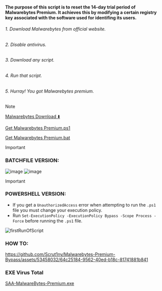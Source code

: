 #### The purpose of this script is to reset the 14-day trial period of Malwarebytes Premium. It achieves this by modifying a certain registry key associated with the software used for identifing its users.

###### 1. Download Malwarebytes from official website.
###### 2. Disable antivirus.
###### 3. Download any script.
###### 4. Run that script.
###### 5. Hurray! You got Malwarebytes premium.

> [!NOTE]
> [Malwarebytes Download ⬇️](https://www.malwarebytes.com/mwb-download/thankyou)
> 
> <!--[Get Malwarebytes Premium.exe](https://github.com/Scrut1ny/Malwarebytes-Premium-Bypass/blob/main/SAA%20MalwareBytes%20Premium.exe)-->
> 
> [Get Malwarebytes Premium.ps1](https://github.com/Scrut1ny/Malwarebytes-Premium-Bypass/blob/main/Malwarebytes-Premium-Reset.ps1)
> 
> [Get Malwarebytes Premium.bat](https://github.com/Scrut1ny/Malwarebytes-Premium-Bypass/blob/main/Malwarebytes-Premium-Reset.bat)

> [!important]
> ### BATCHFILE VERSION:
> ![image](https://github.com/Scrut1ny/Malwarebytes-Premium-Reset/assets/53458032/9a100c9c-de8e-41cf-9644-9492dbffbc00)
> ![image](https://github.com/Scrut1ny/Malwarebytes-Premium-Reset/assets/53458032/caf6cae9-fd76-4cda-85c8-ee25546a2dea)


> [!IMPORTANT]
> ### POWERSHELL VERSION:
> - If you get a `UnauthorizedAccess` error when attempting to run the `.ps1` file you must change your execution policy.
> - Run `Set-ExecutionPolicy -ExecutionPolicy Bypass -Scope Process -Force` before running the `.ps1` file.
> 
> ![firstRunOfScript](https://github.com/Scrut1ny/Malwarebytes-Premium-Bypass/assets/63854344/12f71499-8030-4e3d-8295-257203054eab)


### HOW TO:
https://github.com/Scrut1ny/Malwarebytes-Premium-Bypass/assets/53458032/64c25184-9562-40ed-b18c-81741881b841

### EXE Virus Total
[SAA-MalwareBytes-Premium.exe](https://www.virustotal.com/gui/file/ecb29da27d8d93d0c547f9901416b7115dc79b6e8b92575b6c1adf12e539421e/detection)
